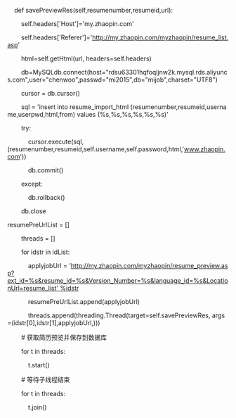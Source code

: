     def savePreviewRes(self,resumenumber,resumeid,url):

        self.headers['Host']='my.zhaopin.com'

        self.headers['Referer']='http://my.zhaopin.com/myzhaopin/resume_list.asp'

        html=self.getHtml(url, headers=self.headers)

        db=MySQLdb.connect(host="rdsu63301hqfoqljnw2k.mysql.rds.aliyuncs.com",user="chenwoo",passwd="mi2015",db="mijob",charset="UTF8")

        cursor = db.cursor()

        sql = 'insert into resume_import_html (resumenumber,resumeid,username,userpwd,html,from) values (%s,%s,%s,%s,%s,%s)'

        try:

            cursor.execute(sql,(resumenumber,resumeid,self.username,self.password,html,'www.zhaopin.com'))

            db.commit()

        except:

            db.rollback()

        db.close





resumePreUrlList = []

        threads = []

        for idstr in idList:

            applyjobUrl = 'http://my.zhaopin.com/myzhaopin/resume_preview.asp?ext_id=%s&resume_id=%s&Version_Number=%s&language_id=%s&LocationUrl=resume_list' %idstr

            resumePreUrlList.append(applyjobUrl)

            threads.append(threading.Thread(target=self.savePreviewRes, args=(idstr[0],idstr[1],applyjobUrl,)))

        # 获取简历预览并保存到数据库

        for t in threads:

            t.start()

        # 等待子线程结束

        for t in threads:

            t.join()